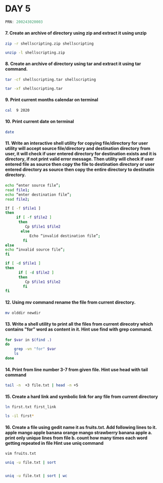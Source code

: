 # DAY 5

```c
PRN: 200243020003
```

#### 7. Create an archive of directory using zip and extract it using unzip
```sh
zip -r shellscripting.zip shellscripting

unzip -l shellscripting.zip 
```
#### 8. Create an archive of directory using tar and extract it using tar command. 
```sh
tar -cf shellscripting.tar shellscripting

tar -xf shellscripting.tar 
```
#### 9. Print current months calendar on terminal
```sh
cal  9 2020 
```
#### 10. Print current date on terminal
```sh
date 
```
#### 11. Write an interactive shell utility for copying file/directory for user utility will accept source file/directory and destination directory from user, it will check if user entered directory for destination exists and it is directory, if not print valid error message. Then utility will check if user entered file as source then copy the file to destination directory or user entered directory as source then copy the entire directory to destinatin directory.
```sh
echo “enter source file”;
read file1;
echo “enter destination file”;
read file2;

If [ -f $file1 ]
then 
     if [ -f $file2 ]
      then 
         Cp $file1 $file2
       else
           Echo “invalid destination file”;
        fi 
else
echo “invalid source file”;
fi

if [ -d $file1 ]
then 
      if [ -d $file2 ]
      then 
         Cp $file1 $file2
        fi 
fi 

```
#### 12. Using mv command rename the file from current directory.
```sh
mv olddir newdir
```
#### 13. Write a shell utility to print all the files from current direcotry which contains "for" word as content in it. Hint use find with grep command.
```sh
for $var in $(find .)
do 
    grep -vn "for" $var
    ls 
done 

```
#### 14. Print from line number 3-7 from given file. Hint use head with tail command
```sh
tail -n  +3 file.txt | head -n +5

```
#### 15. Create a hard link and symbolic link for any file from current directory
```sh
ln first.txt first_link

ls -il first*
```
#### 16. Create a file using gedit name it as fruits.txt. Add following lines to it. apple mango apple banana orange mango strawberry banana apple a. print only unique lines from file b. count how many times each word getting repeated in file Hint use uniq command
```sh
vim fruits.txt

uniq -u file.txt | sort 


uniq -u file.txt | sort | wc

```